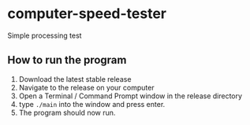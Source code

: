 # computer-speed-tester
Simple processing test

## How to run the program
1. Download the latest stable release
2. Navigate to the release on your computer
3. Open a Terminal / Command Prompt window in the release directory
4. type `./main` into the window and press enter.
5. The program should now run.
